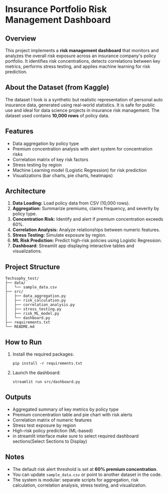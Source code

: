 # Insurance Portfolio Risk Management Dashboard

## Overview

This project implements a **risk management dashboard** that monitors and analyzes the overall risk exposure across an insurance company's policy portfolio.
It identifies risk concentrations, detects correlations between key metrics, performs stress testing, and applies machine learning for risk prediction.

## About the Dataset (from Kaggle)

The dataset I took is a synthetic but realistic representation of personal auto insurance data, generated using real-world statistics.
It is safe for public use and ideal for data science projects in insurance risk management.
The dataset used contains **10,000 rows** of policy data.

## Features

- Data aggregation by policy type
- Premium concentration analysis with alert system for concentration risks
- Correlation matrix of key risk factors
- Stress testing by region
- Machine Learning model (Logistic Regression) for risk prediction
- Visualizations (bar charts, pie charts, heatmaps)

## Architecture

1. **Data Loading:** Load policy data from CSV (10,000 rows).
2. **Aggregation:** Summarize premiums, claims frequency, and severity by policy type.
3. **Concentration Risk:** Identify and alert if premium concentration exceeds 60%.
4. **Correlation Analysis:** Analyze relationships between numeric features.
5. **Stress Testing:** Simulate exposure by region.
6. **ML Risk Prediction:** Predict high-risk policies using Logistic Regression.
7. **Dashboard:** Streamlit app displaying interactive tables and visualizations.

## Project Structure

```
Techsophy_test/
├── data/
│   └── sample_data.csv
├── src/
│   ├── data_aggregation.py
│   ├── risk_calculation.py
│   ├── correlation_analysis.py
│   ├── stress_testing.py
│   ├── risk_ML_model.py
│   └── dashboard.py
├── requirements.txt
└── README.md

```

## How to Run

1. Install the required packages:

   ```
   pip install -r requirements.txt
   ```

2. Launch the dashboard:

   ```
   streamlit run src/dashboard.py
   ```

## Outputs

- Aggregated summary of key metrics by policy type
- Premium concentration table and pie chart with risk alerts
- Correlation matrix of numeric features
- Stress test exposure by region
- High-risk policy prediction (ML-based)
- in streamlit interface make sure to select required dashboard sections(Select Sections to Display)

## Notes

- The default risk alert threshold is set at **60% premium concentration**.
- You can update `sample_data.csv` or point to another dataset in the code.
- The system is modular: separate scripts for aggregation, risk calculation, correlation analysis, stress testing, and visualization.
